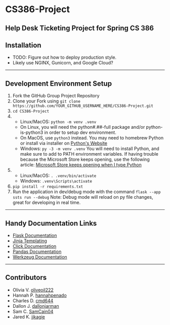 # CS386-Project
Help Desk Ticketing Project for Spring CS 386
---
## Installation
- TODO: Figure out how to deploy production style.
- Likely use NGINX, Gunicorn, and Google Cloud?
---
## Development Environment Setup
1. Fork the GitHub Group Project Repository
2. Clone your Fork using ```git clone https://github.com/YOUR_GITHUB_USERNAME_HERE/CS386-Project.git```
3. ```cd CS386-Project```
4. 
    - Linux/MacOS: ```python -m venv .venv```
    - On Linux, you will need the python#.##-full package and/or python-is-python3 in order to setup dev environment.
    - On MacOS, use `python3` instead. You may need to homebrew Python or install via installer on [Python's Website](https://python.org)
    - Windows: `py -3 -m venv .venv` You will need to install Python, and make sure to add to PATH environment variables. If having trouble because the Microsoft Store keeps opening, use the following article: [Microsoft Store keeps opening when I type Python](https://stackoverflow.com/a/58773979)
5. 
    - Linux/MacOS: ```. .venv/bin/activate```
    - Windows: ```.venv\Scripts\activate```
6. ```pip install -r requirements.txt```
7. Run the application in dev/debug mode with the command `flask --app ssts run --debug`
Note: Debug mode will reload on py file changes, great for developing in real time.
---
## Handy Documentation Links
- [Flask Documentation](https://flask.palletsprojects.com/en/3.0.x/)
- [Jinja Templating](https://jinja.palletsprojects.com/en/3.1.x/templates/)
- [Click Documentation](https://click.palletsprojects.com/en/8.1.x/)
- [Pandas Documentation](https://pandas.pydata.org/docs/)
- [Werkzeug Documentation](https://werkzeug.palletsprojects.com/en/3.0.x/)
---
## Contributors
- Olivia V. [oliveoil222](https://github.com/oliveoil222)
- Hannah P. [hannahpenado](https://github.com/hannahpenado)
- Charles D. [cmd644](https://github.com/cmd644)
- Dallon J. [dallonjarman](https://github.com/dallonjarman)
- Sam C. [SamCain04](https://github.com/SamCain04)
- Jared K. [jjkagie](https://github.com/jjkagie)
